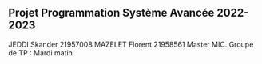 ## Projet Programmation Système Avancée 2022-2023 
JEDDI Skander 21957008
MAZELET Florent 21958561
Master MIC. Groupe de TP : Mardi matin